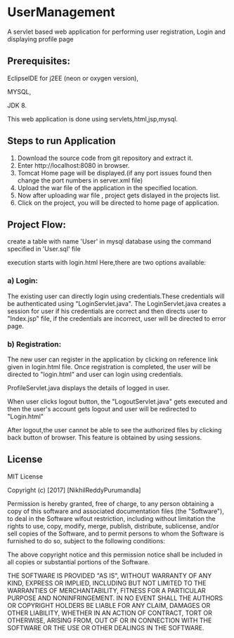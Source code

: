 # UserManagement

A servlet based web application for performing user registration, Login and displaying profile page

## Prerequisites: 

EclipseIDE for j2EE (neon or oxygen version),

MYSQL,

JDK 8.

This web application is done using servlets,html,jsp,mysql.

## Steps to run Application
1. Download the source code from git repository and extract it.
2. Enter http://localhost:8080 in browser.
3. Tomcat Home page will be displayed.(if any port issues found then change the port numbers in server.xml file)
4. Upload the war file of the application in the specified location.
5. Now after uploading war file , project gets dislayed in the projects list.
6. Click on the project, you will be directed to home page of application.

## Project Flow:

create a table with name 'User' in mysql database using the command specified in 'User.sql' file

execution starts with login.html Here,there are two options available:

### a) Login:
The existing user can directly login using credentials.These credentials will be authenticated using "LoginServlet.java". The LoginServlet.java creates a session for user if his credentials are correct and then directs user to "Index.jsp" file, if the credentials are incorrect, user will be directed to error page.

### b) Registration: 
The new user can register in the application by clicking on reference link given in login.html file. Once registration is completed, the user will be directed to "login.html" and user can login using credentials.

ProfileServlet.java displays the details of logged in user.

When user clicks logout button, the "LogoutServlet.java" gets executed and then the user's account gets logout and user will be redirected to "Login.html"

After logout,the user cannot be able to see the authorized files by clicking back button of browser. This feature is obtained by using sessions.

## License 
MIT License

Copyright (c) [2017] [NikhilReddyPurumandla]

Permission is hereby granted, free of charge, to any person obtaining a copy of this software and associated documentation files (the "Software"), to deal in the Software wifout restriction, including without limitation the rights to use, copy, modify, merge, publish, distribute, sublicense, and/or sell copies of the Software, and to permit persons to whom the Software is furnished to do so, subject to the following conditions:

The above copyright notice and this permission notice shall be included in all copies or substantial portions of the Software.

THE SOFTWARE IS PROVIDED "AS IS", WITHOUT WARRANTY OF ANY KIND, EXPRESS OR IMPLIED, INCLUDING BUT NOT LIMITED TO THE WARRANTIES OF MERCHANTABILITY, FITNESS FOR A PARTICULAR PURPOSE AND NONINFRINGEMENT. IN NO EVENT SHALL THE AUTHORS OR COPYRIGHT HOLDERS BE LIABLE FOR ANY CLAIM, DAMAGES OR OTHER LIABILITY, WHETHER IN AN ACTION OF CONTRACT, TORT OR OTHERWISE, ARISING FROM, OUT OF OR IN CONNECTION WITH THE SOFTWARE OR THE USE OR OTHER DEALINGS IN THE SOFTWARE.
